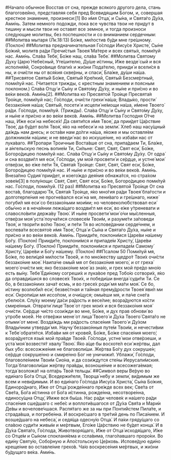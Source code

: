 #Начало обычное
Восстав от сна, прежде всякого другого дела, стань благоговейно, представляя себя пред Всевидящим Богом, и, совершая крестное знамение, произнеси:[1]
Во и́мя Отца́, и Сы́на, и Свята́го Ду́ха, Ами́нь.
Затем немного подожди, пока все чувства твои не придут в тишину и мысли твои не оставят все земное, и тогда произноси следующие молитвы, без поспешности и со вниманием сердечным:
##Молитва мытаря (Лк.18:13)
Бо́же, ми́лостив бу́ди мне гре́шному. (Поклон)
##Молитва предначинательная
Го́споди Иису́се Христе́, Сы́не Бо́жий, молитв ра́ди Пречи́стыя Твоея́ Ма́тере и всех святы́х, поми́луй нас. Ами́нь.
Сла́ва Тебе́, Бо́же наш, сла́ва Тебе́.
##Молитва Святому Духу
Царю́ Небе́сный, Уте́шителю, Ду́ше и́стины, И́же везде́ сый и вся исполня́яй, Сокро́вище благи́х и жи́зни Пода́телю, прииди́ и всели́ся в ны, и очи́сти ны от вся́кия скве́рны, и спаси́, Бла́же, ду́ши на́ша.
##Трисвятое
Святы́й Бо́же, Святы́й Кре́пкий, Святы́й Безсме́ртный, поми́луй нас. (Читается трижды, с крестным знамением и поясным поклоном.)
Сла́ва Отцу́ и Сы́ну и Свято́му Ду́ху, и ны́не и при́сно и во ве́ки веко́в. Ами́нь[2].
##Молитва ко Пресвятой Тро́ице
Пресвята́я Тро́ице, поми́луй нас; Го́споди, очи́сти грехи́ на́ша; Влады́ко, прости́ беззако́ния на́ша; Святы́й, посети́ и исцели́ не́мощи на́ша, и́мене Твоего́ ра́ди.
Го́споди, поми́луй. (Трижды).
Сла́ва Отцу́ и Сы́ну и Свято́му Ду́ху, и ны́не и при́сно и во ве́ки веко́в. Ами́нь.
##Молитва Господня
О́тче наш, И́же еси́ на небесе́х! Да святи́тся и́мя Твое́, да прии́дет Ца́рствие Твое́, да бу́дет во́ля Твоя́, я́ко на небеси́ и на земли́. Хлеб наш насу́щный да́ждь нам днесь; и оста́ви нам до́лги на́ша, я́коже и мы оставля́ем должнико́м на́шим; и не введи́ нас во искуше́ние, но изба́ви нас от лука́ваго.
##Тропари Троичные
Воста́вше от сна, припа́даем Ти, Бла́же, и а́нгельскую песнь вопие́м Ти, Си́льне: Свят, Свят, Свят еси́, Бо́же, Богоро́дицею поми́луй нас.
Сла́ва Отцу́ и Сы́ну и Свято́му Ду́ху.
От одра́ и сна воздви́гл мя еси́, Го́споди, ум мой просвети́ и се́рдце, и устне́ мои́ отве́рзи, во е́же пе́ти Тя, Свята́я Тро́ице: Свят, Свят, Свят еси́, Бо́же, Богоро́дицею поми́луй нас.
И ны́не и при́сно и во ве́ки веко́в. Ами́нь.
Внеза́пно Судия́ прии́дет, и коего́ждо дея́ния обнажа́тся, но стра́хом зове́м[3] в полу́нощи: Свят, Свят, Свят еси́, Бо́же, Богоро́дицею поми́луй нас.
Го́споди, поми́луй. (12 раз)
##Молитва ко Пресвятой Тро́ице
От сна воста́в, благодарю́ Тя, Свята́я Тро́ице, я́ко мно́гия ра́ди Твоея́ бла́гости и долготерпе́ния не прогне́вался еси́ на мя, лени́ваго и гре́шнаго, ниже́ погуби́л мя еси́ со беззако́ньми мои́ми; но человеколю́бствовал еси́ обы́чно и в неча́янии лежа́щаго воздви́гл мя еси́, во е́же у́треневати и славосло́вити держа́ву Твою́. И ны́не просвети́ мои́ о́чи мы́сленныя, отве́рзи моя́ уста́ поуча́тися словесе́м Твои́м, и разуме́ти за́поведи Твоя́, и твори́ти во́лю Твою́, и пе́ти Тя во испове́дании серде́чнем, и воспева́ти всесвято́е и́мя Твое́, Отца́ и Сы́на и Свята́го Ду́ха, ны́не и при́сно и во ве́ки веко́в. Ами́нь.
Прииди́те, поклони́мся Царе́ви на́шему Бо́гу. (Поклон)
Прииди́те, поклони́мся и припаде́м Христу́, Царе́ви на́шему Бо́гу. (Поклон)
Прииди́те, поклони́мся и припаде́м Самому́ Христу́, Царе́ви и Бо́гу на́шему. (Поклон)
##Псалом 50
Поми́луй мя, Бо́же, по вели́цей ми́лости Твое́й, и по мно́жеству щедро́т Твои́х очи́сти беззако́ние мое́. Наипа́че омы́й мя от беззако́ния моего́, и от греха́ моего́ очи́сти мя; яко беззако́ние мое́ аз зна́ю, и грех мой пре́до мно́ю есть вы́ну. Тебе́ Еди́ному согреши́х и лука́вое пред Тобо́ю сотвори́х, я́ко да оправди́шися во словесе́х Твои́х, и победи́ши внегда́ суди́ти Ти. Се бо, в беззако́ниих зача́т есмь, и во гресе́х роди́ мя ма́ти моя́. Се бо, и́стину возлюби́л еси́; безве́стная и та́йная прему́дрости Твоея́ яви́л ми еси́. Окропи́ши мя иссо́пом, и очи́щуся; омы́еши мя, и па́че сне́га убелю́ся. Слу́ху моему́ да́си ра́дость и весе́лие; возра́дуются ко́сти смире́нныя. Отврати́ лице́ Твое́ от грех мои́х и вся беззако́ния моя́ очи́сти. Се́рдце чи́сто сози́жди во мне, Бо́же, и дух прав обнови́ во утро́бе мое́й. Не отве́ржи мене́ от лица́ Твоего́ и Ду́ха Твоего́ Свята́го не отыми́ от мене́. Возда́ждь ми ра́дость спасе́ния Твоего́ и Ду́хом Влады́чним утверди́ мя. Научу́ беззако́нныя путе́м Твои́м, и нечести́вии к Тебе́ обратя́тся. Изба́ви мя от крове́й, Бо́же, Бо́же спасе́ния моего́; возра́дуется язы́к мой пра́вде Твое́й. Го́споди, устне́ мои отве́рзеши, и уста́ моя́ возвестя́т хвалу́ Твою́. Я́ко а́ще бы восхоте́л еси́ же́ртвы, дал бых у́бо: всесожже́ния не благоволи́ши. Же́ртва Бо́гу дух сокруше́н; се́рдце сокруше́нно и смире́нно Бог не уничижи́т. Ублажи́, Го́споди, благоволе́нием Твои́м Сио́на, и да сози́ждутся сте́ны Иерусали́мския. Тогда́ благоволи́ши же́ртву пра́вды, возноше́ние и всесожега́емая; тогда́ возложа́т на oлта́рь Твой тельцы́.
##Символ веры
Ве́рую во еди́наго Бо́га Отца́, Вседержи́теля, Творца́ не́бу и земли́, ви́димым же всем и неви́димым. И во еди́наго Го́спода Иису́са Христа́, Сы́на Бо́жия, Единоро́днаго, И́же от Отца́ рожде́ннаго пре́жде всех век; Све́та от Све́та, Бо́га и́стинна от Бо́га и́стинна, рожде́нна, несотворе́нна, единосу́щна Отцу́, И́мже вся бы́ша. Нас ра́ди челове́к и на́шего ра́ди спасе́ния сше́дшаго с небе́с и воплоти́вшагося от Ду́ха Свя́та и Мари́и Де́вы и вочелове́чшася. Распя́таго же за ны при Понти́йстем Пила́те, и страда́вша, и погребе́нна. И воскре́сшаго в тре́тий день по Писа́нием. И возше́дшаго на небеса́, и седя́ща одесну́ю Отца́. И па́ки гряду́щаго со сла́вою суди́ти живы́м и ме́ртвым, Его́же Ца́рствию не бу́дет конца́. И в Ду́ха Свята́го, Го́спода, Животворя́щаго, И́же от Отца́ исходя́щаго, И́же со Отце́м и Сы́ном спокланя́ема и ссла́вима, глаго́лавшаго проро́ки. Во еди́ну Святу́ю, Собо́рную и Апо́стольскую Це́рковь. Испове́дую еди́но креще́ние во оставле́ние грехо́в. Ча́ю воскресе́ния ме́ртвых, и жи́зни бу́дущаго ве́ка. Ами́нь.
